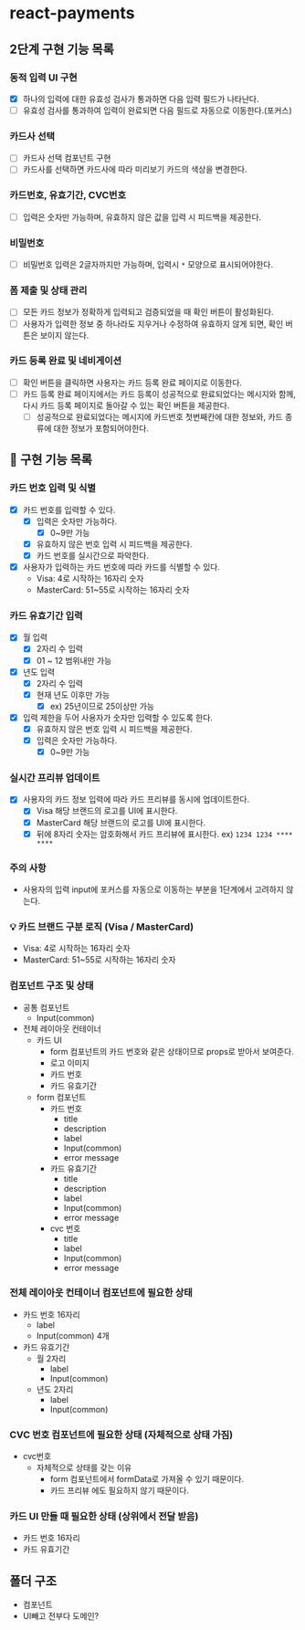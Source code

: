 # react-payments

## 2단계 구현 기능 목록

### 동적 입력 UI 구현

- [x] 하나의 입력에 대한 유효성 검사가 통과하면 다음 입력 필드가 나타난다.
- [ ] 유효성 검사를 통과하여 입력이 완료되면 다음 필드로 자동으로 이동한다.(포커스)

### 카드사 선택

- [ ] 카드사 선택 컴포넌트 구현
- [ ] 카드사를 선택하면 카드사에 따라 미리보기 카드의 색상을 변경한다.

### 카드번호, 유효기간, CVC번호

- [ ] 입력은 숫자만 가능하며, 유효하지 않은 값을 입력 시 피드백을 제공한다.

### 비밀번호

- [ ] 비밀번호 입력은 2글자까지만 가능하며, 입력시 `*` 모양으로 표시되어야한다.

### 폼 제출 및 상태 관리

- [ ] 모든 카드 정보가 정확하게 입력되고 검증되었을 때 확인 버튼이 활성화된다.
- [ ] 사용자가 입력한 정보 중 하나라도 지우거나 수정하여 유효하지 않게 되면, 확인 버튼은 보이지 않는다.

### 카드 등록 완료 및 네비게이션

- [ ] 확인 버튼을 클릭하면 사용자는 카드 등록 완료 페이지로 이동한다.
- [ ] 카드 등록 완료 페이지에서는 카드 등록이 성공적으로 완료되었다는 메시지와 함께, 다시 카드 등록 페이지로 돌아갈 수 있는 확인 버튼을 제공한다.
  - [ ] 성공적으로 완료되었다는 메시지에 카드번호 첫번째칸에 대한 정보와, 카드 종류에 대한 정보가 포함되어야한다.

## 🎯 구현 기능 목록

### 카드 번호 입력 및 식별

- [x] 카드 번호를 입력할 수 있다.
  - [x] 입력은 숫자만 가능하다.
    - [x] 0~9만 가능
  - [x] 유효하지 않은 번호 입력 시 피드백을 제공한다.
  - [x] 카드 번호를 실시간으로 파악한다.
- [x] 사용자가 입력하는 카드 번호에 따라 카드를 식별할 수 있다.
  - Visa: 4로 시작하는 16자리 숫자
  - MasterCard: 51~55로 시작하는 16자리 숫자

### 카드 유효기간 입력

- [x] 월 입력
  - [x] 2자리 수 입력
  - [x] 01 ~ 12 범위내만 가능
- [x] 년도 입력
  - [x] 2자리 수 입력
  - [x] 현재 년도 이후만 가능
    - [x] ex) 25년이므로 25이상만 가능
- [x] 입력 제한을 두어 사용자가 숫자만 입력할 수 있도록 한다.
  - [x] 유효하지 않은 번호 입력 시 피드백을 제공한다.
  - [x] 입력은 숫자만 가능하다.
    - [x] 0~9만 가능

### 실시간 프리뷰 업데이트

- [x] 사용자의 카드 정보 입력에 따라 카드 프리뷰를 동시에 업데이트한다.
  - [x] Visa 해당 브랜드의 로고를 UI에 표시한다.
  - [x] MasterCard 해당 브랜드의 로고를 UI에 표시한다.
  - [x] 뒤에 8자리 숫자는 암호화해서 카드 프리뷰에 표시한다. ex) `1234 1234 **** ****`

### 주의 사항

- 사용자의 입력 input에 포커스를 자동으로 이동하는 부분을 1단계에서 고려하지 않는다.

### 💡 카드 브랜드 구분 로직 (Visa / MasterCard)

- Visa: 4로 시작하는 16자리 숫자
- MasterCard: 51~55로 시작하는 16자리 숫자

### 컴포넌트 구조 및 상태

- 공통 컴포넌트
  - Input(common)
- 전체 레이아웃 컨테이너
  - 카드 UI
    - form 컴포넌트의 카드 번호와 같은 상태이므로 props로 받아서 보여준다.
    - 로고 이미지
    - 카드 번호
    - 카드 유효기간
  - form 컴포넌트
    - 카드 번호
      - title
      - description
      - label
      - Input(common)
      - error message
    - 카드 유효기간
      - title
      - description
      - label
      - Input(common)
      - error message
    - cvc 번호
      - title
      - label
      - Input(common)
      - error message

### 전체 레이아웃 컨테이너 컴포넌트에 필요한 상태

- 카드 번호 16자리
  - label
  - Input(common) 4개
- 카드 유효기간
  - 월 2자리
    - label
    - Input(common)
  - 년도 2자리
    - label
    - Input(common)

### CVC 번호 컴포넌트에 필요한 상태 (자체적으로 상태 가짐)

- cvc번호
  - 자체적으로 상태를 갖는 이유
    - form 컴포넌트에서 formData로 가져올 수 있기 때문이다.
    - 카드 프리뷰 에도 필요하지 않기 때문이다.

### 카드 UI 만들 때 필요한 상태 (상위에서 전달 받음)

- 카드 번호 16자리
- 카드 유효기간

## 폴더 구조

- 컴포넌트
- UI빼고 전부다 도메인?
